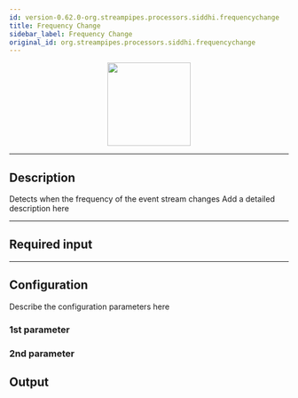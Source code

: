```yaml
---
id: version-0.62.0-org.streampipes.processors.siddhi.frequencychange
title: Frequency Change
sidebar_label: Frequency Change
original_id: org.streampipes.processors.siddhi.frequencychange
---
```




<p align="center"> 
    <img src="/img/pipeline-elements/org.streampipes.processors.siddhi.frequencychange/icon.png" width="150px;" class="pe-image-documentation"/>
</p>

***

## Description

Detects when the frequency of the event stream changes
Add a detailed description here

***

## Required input


***

## Configuration

Describe the configuration parameters here

### 1st parameter


### 2nd parameter

## Output